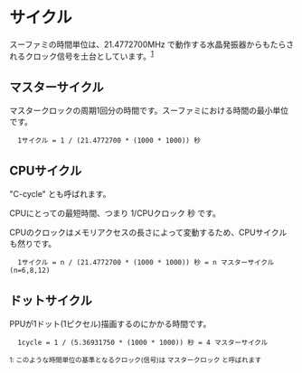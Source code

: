 # サイクル

スーファミの時間単位は、21.4772700MHz で動作する水晶発振器からもたらされるクロック信号を土台としています。<sup>[1](#masterclock)</sup>

## マスターサイクル

マスタークロックの周期1回分の時間です。スーファミにおける時間の最小単位です。

```
  1サイクル = 1 / (21.4772700 * (1000 * 1000)) 秒
```

## CPUサイクル

"C-cycle" とも呼ばれます。

CPUにとっての最短時間、つまり 1/CPUクロック 秒 です。

CPUのクロックはメモリアクセスの長さによって変動するため、CPUサイクルも然りです。

```
  1サイクル = n / (21.4772700 * (1000 * 1000)) 秒 = n マスターサイクル (n=6,8,12)
```

## ドットサイクル

PPUが1ドット(1ピクセル)描画するのにかかる時間です。

```
  1cycle = 1 / (5.36931750 * (1000 * 1000)) 秒 = 4 マスターサイクル
```

<sup id="masterclock">1: このような時間単位の基準となるクロック(信号)は マスタークロック と呼ばれます</sup>

